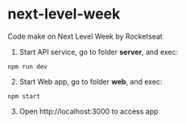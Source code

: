 # next-level-week
Code make on Next Level Week by Rocketseat

1. Start API service, go to folder **server**, and exec:
```
npm run dev
```
2. Start Web app, go to folder **web**, and exec:
```
npm start
```
3. Open http://localhost:3000 to access app